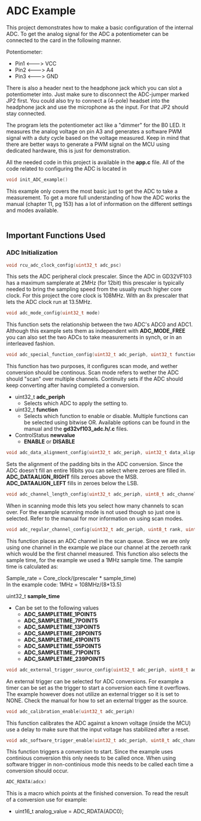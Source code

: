 <br>

# ADC Example


This project demonstrates how to make a basic configuration of the internal ADC. To get the analog signal for the ADC a potentiometer can be connected to the card in the following manner.

Potentiometer:
- Pin1 <---> VCC
- Pin2 <---> A4
- Pin3 <---> GND

There is also a header next to the headphone jack which you can slot a potentiometer into. Just make sure to disconnect the ADC-jumper marked JP2 first. You could also try to connect a (4-pole) headset into the headphone jack and use the microphone as the input. For that JP2 should stay connected.

The program lets the potentiometer act like a "dimmer" for the B0 LED.
It measures the analog voltage on pin A3 and generates a software PWM signal with a duty cycle based on the voltage measured. Keep in mind that there are better ways to generate a PWM signal on the MCU using dedicated hardware, this is just for demonstration.

All the needed code in this project is available in the **app.c** file. All of the code related to configuring the ADC is located in

```c
void init_ADC_example()
```

This example only covers the most basic just to get the ADC to take a measurement. To get a more full understanding of how the ADC works the manual (chapter 11, pg 153) has a lot of information on the different settings and modes available.
<br><br>

## Important Functions Used
### ADC Initialization
```c
void rcu_adc_clock_config(uint32_t adc_psc)
```
This sets the ADC peripheral clock prescaler. Since the ADC in GD32VF103 has a maximum samplerate at 2MHz (for 12bit) this prescaler is typically needed to bring the sampling speed from the usually much higher core clock. For this project the core clock is 108MHz. With an 8x prescaler that lets the ADC clock run at 13.5MHz.

```c
void adc_mode_config(uint32_t mode)
```
This function sets the relationship between the two ADC's ADC0 and ADC1. Although this example sets them as independent with **ADC_MODE_FREE** you can also set the two ADCs to take measurements in synch, or in an interleaved fashion.


```c
void adc_special_function_config(uint32_t adc_periph, uint32_t function, ControlStatus newvalue)
```
This function has two purposes, it configures scan mode, and wether conversion should be continous. Scan mode refers to wether the ADC should "scan" over multiple channels. Continuity sets if the ADC should keep converting after having completed a conversion.
- uint32_t **adc_periph**
    - Selects which ADC to apply the setting to.
- uint32_t **function**
    - Selects which function to enable or disable. Multiple functions can be selected using bitwise OR. Available options can be found in the manual and the **gd32vf103_adc.h/.c** files.
- ControlStatus **newvalue**
    - **ENABLE** or **DISABLE**

```c
void adc_data_alignment_config(uint32_t adc_periph, uint32_t data_alignment)
```
Sets the alignment of the padding bits in the ADC conversion. Since the ADC doesn't fill an entire 16bits you can select where zeroes are filled in. **ADC_DATAALIGN_RIGHT** fills zeroes above the MSB. **ADC_DATAALIGN_LEFT** fills in zeroes below the LSB.

```c
void adc_channel_length_config(uint32_t adc_periph, uint8_t adc_channel_group, uint32_t length)
```
When in scanning mode this lets you select how many channels to scan over. For the example scanning mode is not used though so just one is selected. Refer to the manual for mor information on using scan modes.

```c
void adc_regular_channel_config(uint32_t adc_periph, uint8_t rank, uint8_t adc_channel, uint32_t sample_time)
```
This function places an ADC channel in the scan queue. Since we are only using one channel in the example we place our channel at the zeroeth rank which would be the first channel measured. This function also selects the sample time, for the example we used a 1MHz sample time. The sample time is calculated as:

Sample_rate = Core_clock/(prescaler * sample_time)<br>
In the example code: 1MHz = 108MHz/(8*13.5) 

uint32_t **sample_time**
- Can be set to the following values
    - **ADC_SAMPLETIME_1POINT5**
    - **ADC_SAMPLETIME_7POINT5**
    - **ADC_SAMPLETIME_13POINT5**
    - **ADC_SAMPLETIME_28POINT5**
    - **ADC_SAMPLETIME_41POINT5**
    - **ADC_SAMPLETIME_55POINT5**
    - **ADC_SAMPLETIME_71POINT5**
    - **ADC_SAMPLETIME_239POINT5**
```c
void adc_external_trigger_source_config(uint32_t adc_periph, uint8_t adc_channel_group, uint32_t external_trigger_source)
```
An external trigger can be selected for ADC conversions. For example a timer can be set as the trigger to start a conversion each time it overflows. The example however does not utilize an external trigger so it is set to NONE. Check the manual for how to set an external trigger as the source.

```c
void adc_calibration_enable(uint32_t adc_periph)
```
This function calibrates the ADC against a known voltage (inside the MCU) use a delay to make sure that the input voltage has stabilized after a reset.


```c
void adc_software_trigger_enable(uint32_t adc_periph, uint8_t adc_channel_group)
```
This function triggers a conversion to start. Since the example uses continious conversion this only needs to be called once. When using software trigger in non-continious mode this needs to be called each time a conversion should occur.

```c
ADC_RDATA(adcx)
```
This is a macro which points at the finished conversion. To read the result of a conversion use for example:

- uint16_t analog_value = ADC_RDATA(ADC0);

